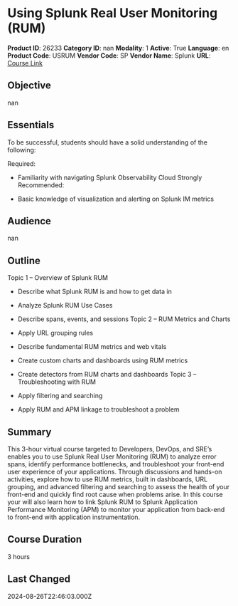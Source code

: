 # Using Splunk Real User Monitoring (RUM)

**Product ID**: 26233
**Category ID**: nan
**Modality**: 1
**Active**: True
**Language**: en
**Product Code**: USRUM
**Vendor Code**: SP
**Vendor Name**: Splunk
**URL**: [Course Link](https://www.fastlaneus.com/course/splunk-usrum)

## Objective
nan

## Essentials
To be successful, students should have a solid understanding of the following:

Required:



- Familiarity with navigating Splunk Observability Cloud
Strongly Recommended:



- Basic knowledge of visualization and alerting on Splunk IM metrics

## Audience
nan

## Outline
Topic 1 – Overview of Splunk RUM


- Describe what Splunk RUM is and how to get data in
- Analyze Splunk RUM Use Cases
- Describe spans, events, and sessions
Topic 2 – RUM Metrics and Charts


- Apply URL grouping rules
- Describe fundamental RUM metrics and web vitals
- Create custom charts and dashboards using RUM metrics
- Create detectors from RUM charts and dashboards
Topic 3 – Troubleshooting with RUM


- Apply filtering and searching
- Apply RUM and APM linkage to troubleshoot a problem

## Summary
This 3-hour virtual course targeted to Developers, DevOps, and SRE’s enables you to use Splunk Real User Monitoring (RUM) to analyze error spans, identify performance bottlenecks, and troubleshoot your front-end user experience of your applications. Through discussions and hands-on activities, explore how to use RUM metrics, built in dashboards, URL grouping, and advanced filtering and searching to assess the health of your front-end and quickly find root cause when problems arise. In this course your will also learn how to link Splunk RUM to Splunk Application Performance Monitoring (APM) to monitor your application from back-end to front-end with application instrumentation.

## Course Duration
3 hours

## Last Changed
2024-08-26T22:46:03.000Z
